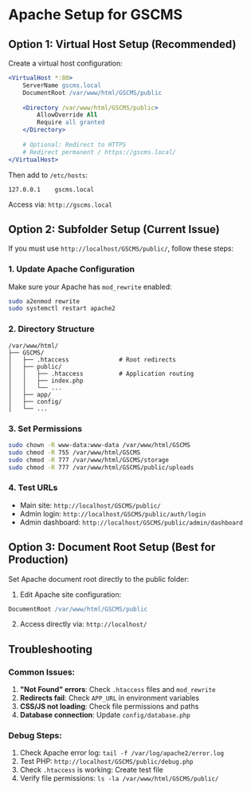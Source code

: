 # Apache Setup for GSCMS

## Option 1: Virtual Host Setup (Recommended)

Create a virtual host configuration:

```apache
<VirtualHost *:80>
    ServerName gscms.local
    DocumentRoot /var/www/html/GSCMS/public
    
    <Directory /var/www/html/GSCMS/public>
        AllowOverride All
        Require all granted
    </Directory>
    
    # Optional: Redirect to HTTPS
    # Redirect permanent / https://gscms.local/
</VirtualHost>
```

Then add to `/etc/hosts`:
```
127.0.0.1    gscms.local
```

Access via: `http://gscms.local`

## Option 2: Subfolder Setup (Current Issue)

If you must use `http://localhost/GSCMS/public/`, follow these steps:

### 1. Update Apache Configuration

Make sure your Apache has `mod_rewrite` enabled:
```bash
sudo a2enmod rewrite
sudo systemctl restart apache2
```

### 2. Directory Structure
```
/var/www/html/
├── GSCMS/
│   ├── .htaccess              # Root redirects
│   ├── public/
│   │   ├── .htaccess          # Application routing
│   │   ├── index.php
│   │   └── ...
│   ├── app/
│   ├── config/
│   └── ...
```

### 3. Set Permissions
```bash
sudo chown -R www-data:www-data /var/www/html/GSCMS
sudo chmod -R 755 /var/www/html/GSCMS
sudo chmod -R 777 /var/www/html/GSCMS/storage
sudo chmod -R 777 /var/www/html/GSCMS/public/uploads
```

### 4. Test URLs
- Main site: `http://localhost/GSCMS/public/`
- Admin login: `http://localhost/GSCMS/public/auth/login`
- Admin dashboard: `http://localhost/GSCMS/public/admin/dashboard`

## Option 3: Document Root Setup (Best for Production)

Set Apache document root directly to the public folder:

1. Edit Apache site configuration:
```apache
DocumentRoot /var/www/html/GSCMS/public
```

2. Access directly via: `http://localhost/`

## Troubleshooting

### Common Issues:

1. **"Not Found" errors**: Check `.htaccess` files and `mod_rewrite`
2. **Redirects fail**: Check `APP_URL` in environment variables
3. **CSS/JS not loading**: Check file permissions and paths
4. **Database connection**: Update `config/database.php`

### Debug Steps:

1. Check Apache error log: `tail -f /var/log/apache2/error.log`
2. Test PHP: `http://localhost/GSCMS/public/debug.php`
3. Check `.htaccess` is working: Create test file
4. Verify file permissions: `ls -la /var/www/html/GSCMS/public/`